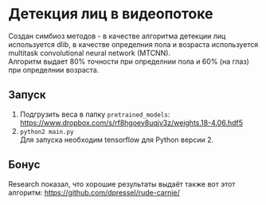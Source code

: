 # Детекция лиц в видеопотоке

Создан симбиоз методов - в качестве алгоритма детекции лиц используется dlib, в качестве определния пола и возраста используется multitask convolutional neural network (MTCNN).       
Алгоритм выдает 80% точности при определнии пола и 60% (на глаз) при определнии возраста.      

## Запуск         
1. Подгрузить веса в папку `pretrained_models`: https://www.dropbox.com/s/rf8hgoev8uqjv3z/weights.18-4.06.hdf5
2. `python2 main.py`      
Для запуска необходим tensorflow для Python версии 2.

## Бонус
Research показал, что хорошие результаты выдаёт также вот этот алгоритм: https://github.com/dpressel/rude-carnie/
